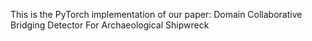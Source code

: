This is the PyTorch implementation of our paper:
Domain Collaborative Bridging Detector For Archaeological Shipwreck

